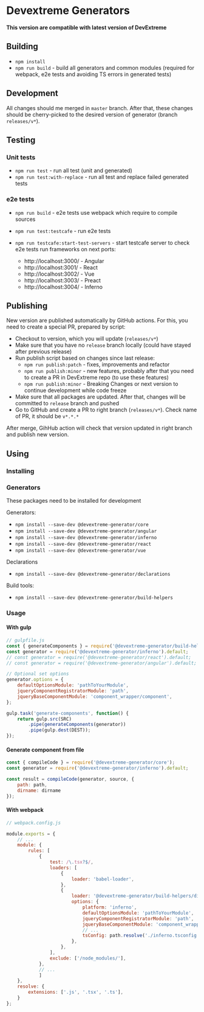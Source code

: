 # Devextreme Generators

**This version are compatible with latest version of DevExtreme**

## Building

- `npm install`
- `npm run build` - build all generators and common modules (required for webpack, e2e tests and avoiding TS errors in generated tests)

## Development

All changes should me merged in `master` branch. After that, these changes should be cherry-picked to the desired version of generator (branch `releases/v*`).

## Testing

### Unit tests

- `npm run test` - run all test (unit and generated)
- `npm run test:with-replace` - run all test and replace failed generated tests

### e2e tests

- `npm run build` - e2e tests use webpack which require to compile sources
- `npm run test:testcafe` - run e2e tests
- `npm run testcafe:start-test-servers` - start testcafe server to check e2e tests run frameworks on next ports:

    - http://localhost:3000/ - Angular
    - http://localhost:3001/ - React
    - http://localhost:3002/ - Vue
    - http://localhost:3003/ - Preact
    - http://localhost:3004/ - Inferno

## Publishing

New version are published automatically by GitHub actions. For this, you need to create a special PR, prepared by script:

- Checkout to version, which you will update (`releases/v*`)
- Make sure that you have no `release` branch locally (could have stayed after previous release)
- Run publish script based on changes since last release:
    - `npm run publish:patch` - fixes, improvements and refactor
    - `npm run publish:minor` - new features, probably after that you need to create a PR in DevExtreme repo (to use these features)
    - `npm run publish:minor` - Breaking Changes or next version to continue development while code freeze
- Make sure that all packages are updated. After that, changes will be committed to `release` branch and pushed
- Go to GitHub and create a PR to right branch (`releases/v*`). Check name of PR, it should be `v*.*.*`

After merge, GihHub action will check that version updated in right branch and publish new version.

## Using

### Installing

### Generators

These packages need to be installed for development

Generators:
- `npm install --save-dev @devextreme-generator/core`
- `npm install --save-dev @devextreme-generator/angular`
- `npm install --save-dev @devextreme-generator/inferno`
- `npm install --save-dev @devextreme-generator/react`
- `npm install --save-dev @devextreme-generator/vue`

Declarations

- `npm install --save-dev @devextreme-generator/declarations`

Build tools:

- `npm install --save-dev @devextreme-generator/build-helpers`


### Usage

#### With gulp

```js
// gulpfile.js
const { generateComponents } = require('@devextreme-generator/build-helpers');
const generator = require('@devextreme-generator/inferno').default;
// const generator = require('@devextreme-generator/react').default;
// const generator = require('@devextreme-generator/angular').default;

// Optional set options
generator.options = {
    defaultOptionsModule: 'pathToYourModule',
    jqueryComponentRegistratorModule: 'path',
    jqueryBaseComponentModule: 'component_wrapper/component',
};

gulp.task('generate-components', function() {
    return gulp.src(SRC)
        .pipe(generateComponents(generator))
        .pipe(gulp.dest(DEST));
});
```

#### Generate component from file

```javascript
const { compileCode } = require('@devextreme-generator/core');
const generator = require('@devextreme-generator/inferno').default;

const result = compileCode(generator, source, {
    path: path,
    dirname: dirname
});
 ```

#### With webpack

```javascript
// webpack.config.js

module.exports = {
    // ...
    module: {
        rules: [
            {
                test: /\.tsx?$/,
                loaders: [
                    {
                        loader: 'babel-loader',
                    },
                    {
                        loader: '@devextreme-generator/build-helpers/dist/webpack-loader',
                        options: {
                            platform: 'inferno',
                            defaultOptionsModule: 'pathToYourModule',
                            jqueryComponentRegistratorModule: 'path',
                            jqueryBaseComponentModule: 'component_wrapper/component',
                            // ...
                            tsConfig: path.resolve('./inferno.tsconfig.json')
                        },
                    },
                ],
                exclude: ['/node_modules/'],
            },
            // ...
            ]
    },
    resolve: {
        extensions: ['.js', '.tsx', '.ts'],
    }
};

 ```
